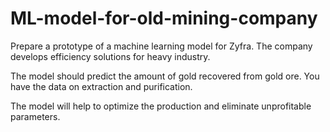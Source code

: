 # ML-model-for-old-mining-company
Prepare a prototype of a machine learning model for Zyfra. The company develops efficiency solutions for heavy industry.

The model should predict the amount of gold recovered from gold ore. You have the data on extraction and purification.

The model will help to optimize the production and eliminate unprofitable parameters.

